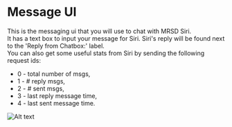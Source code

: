 # Message UI

This is the messaging ui that you will use to chat with MRSD Siri. <br />
It has a text box to input your message for Siri. Siri's reply will be found next to the 'Reply from Chatbox:' label.<br />
You can also get some useful stats from Siri by sending the following request ids:
- 0 - total number of msgs, 
- 1 - # reply msgs, 
- 2 - # sent msgs,
- 3 - last reply message time,
- 4 - last sent message time. 

![Alt text](/message_gui.png?raw=true "Message GUI")